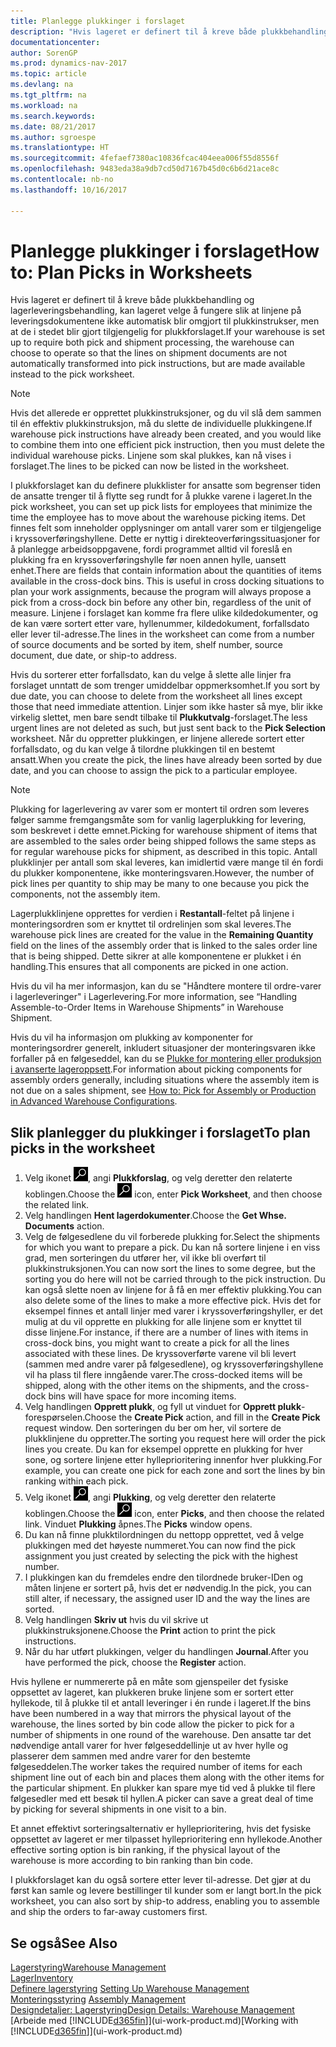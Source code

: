 ```yaml
---
title: Planlegge plukkinger i forslaget
description: "Hvis lageret er definert til å kreve både plukkbehandling og lagerleveringsbehandling, kan lageret velge å fungere slik at linjene på leveringsdokumentene ikke automatisk blir omgjort til plukkinstrukser, men at de i stedet blir gjort tilgjengelig for plukkforslaget."
documentationcenter: 
author: SorenGP
ms.prod: dynamics-nav-2017
ms.topic: article
ms.devlang: na
ms.tgt_pltfrm: na
ms.workload: na
ms.search.keywords: 
ms.date: 08/21/2017
ms.author: sgroespe
ms.translationtype: HT
ms.sourcegitcommit: 4fefaef7380ac10836fcac404eea006f55d8556f
ms.openlocfilehash: 9483eda38a9db7cd50d7167b45d0c6b6d21ace8c
ms.contentlocale: nb-no
ms.lasthandoff: 10/16/2017

---
```

# <a name="how-to-plan-picks-in-worksheets"></a><span data-ttu-id="ee63a-103">Planlegge plukkinger i forslaget</span><span class="sxs-lookup"><span data-stu-id="ee63a-103">How to: Plan Picks in Worksheets</span></span>
<span data-ttu-id="ee63a-104">Hvis lageret er definert til å kreve både plukkbehandling og lagerleveringsbehandling, kan lageret velge å fungere slik at linjene på leveringsdokumentene ikke automatisk blir omgjort til plukkinstrukser, men at de i stedet blir gjort tilgjengelig for plukkforslaget.</span><span class="sxs-lookup"><span data-stu-id="ee63a-104">If your warehouse is set up to require both pick and shipment processing, the warehouse can choose to operate so that the lines on shipment documents are not automatically transformed into pick instructions, but are made available instead to the pick worksheet.</span></span>  

> [!NOTE]  
>  <span data-ttu-id="ee63a-105">Hvis det allerede er opprettet plukkinstruksjoner, og du vil slå dem sammen til én effektiv plukkinstruksjon, må du slette de individuelle plukkingene.</span><span class="sxs-lookup"><span data-stu-id="ee63a-105">If warehouse pick instructions have already been created, and you would like to combine them into one efficient pick instruction, then you must delete the individual warehouse picks.</span></span> <span data-ttu-id="ee63a-106">Linjene som skal plukkes, kan nå vises i forslaget.</span><span class="sxs-lookup"><span data-stu-id="ee63a-106">The lines to be picked can now be listed in the worksheet.</span></span>  

<span data-ttu-id="ee63a-107">I plukkforslaget kan du definere plukklister for ansatte som begrenser tiden de ansatte trenger til å flytte seg rundt for å plukke varene i lageret.</span><span class="sxs-lookup"><span data-stu-id="ee63a-107">In the pick worksheet, you can set up pick lists for employees that minimize the time the employee has to move about the warehouse picking items.</span></span> <span data-ttu-id="ee63a-108">Det finnes felt som inneholder opplysninger om antall varer som er tilgjengelige i kryssoverføringshyllene. Dette er nyttig i direkteoverføringssituasjoner for å planlegge arbeidsoppgavene, fordi programmet alltid vil foreslå en plukking fra en kryssoverføringshylle før noen annen hylle, uansett enhet.</span><span class="sxs-lookup"><span data-stu-id="ee63a-108">There are fields that contain information about the quantities of items available in the cross-dock bins. This is useful in cross docking situations to plan your work assignments, because the program will always propose a pick from a cross-dock bin before any other bin, regardless of the unit of measure.</span></span> <span data-ttu-id="ee63a-109">Linjene i forslaget kan komme fra flere ulike kildedokumenter, og de kan være sortert etter vare, hyllenummer, kildedokument, forfallsdato eller lever til-adresse.</span><span class="sxs-lookup"><span data-stu-id="ee63a-109">The lines in the worksheet can come from a number of source documents and be sorted by item, shelf number, source document, due date, or ship-to address.</span></span>  

<span data-ttu-id="ee63a-110">Hvis du sorterer etter forfallsdato, kan du velge å slette alle linjer fra forslaget unntatt de som trenger umiddelbar oppmerksomhet.</span><span class="sxs-lookup"><span data-stu-id="ee63a-110">If you sort by due date, you can choose to delete from the worksheet all lines except those that need immediate attention.</span></span> <span data-ttu-id="ee63a-111">Linjer som ikke haster så mye, blir ikke virkelig slettet, men bare sendt tilbake til **Plukkutvalg**-forslaget.</span><span class="sxs-lookup"><span data-stu-id="ee63a-111">The less urgent lines are not deleted as such, but just sent back to the **Pick Selection** worksheet.</span></span> <span data-ttu-id="ee63a-112">Når du oppretter plukkingen, er linjene allerede sortert etter forfallsdato, og du kan velge å tilordne plukkingen til en bestemt ansatt.</span><span class="sxs-lookup"><span data-stu-id="ee63a-112">When you create the pick, the lines have already been sorted by due date, and you can choose to assign the pick to a particular employee.</span></span>  

> [!NOTE]  
>  <span data-ttu-id="ee63a-113">Plukking for lagerlevering av varer som er montert til ordren som leveres følger samme fremgangsmåte som for vanlig lagerplukking for levering, som beskrevet i dette emnet.</span><span class="sxs-lookup"><span data-stu-id="ee63a-113">Picking for warehouse shipment of items that are assembled to the sales order being shipped follows the same steps as for regular warehouse picks for shipment, as described in this topic.</span></span> <span data-ttu-id="ee63a-114">Antall plukklinjer per antall som skal leveres, kan imidlertid være mange til én fordi du plukker komponentene, ikke monteringsvaren.</span><span class="sxs-lookup"><span data-stu-id="ee63a-114">However, the number of pick lines per quantity to ship may be many to one because you pick the components, not the assembly item.</span></span>  
>   
>  <span data-ttu-id="ee63a-115">Lagerplukklinjene opprettes for verdien i **Restantall**-feltet på linjene i monteringsordren som er knyttet til ordrelinjen som skal leveres.</span><span class="sxs-lookup"><span data-stu-id="ee63a-115">The warehouse pick lines are created for the value in the **Remaining Quantity** field on the lines of the assembly order that is linked to the sales order line that is being shipped.</span></span> <span data-ttu-id="ee63a-116">Dette sikrer at alle komponentene er plukket i én handling.</span><span class="sxs-lookup"><span data-stu-id="ee63a-116">This ensures that all components are picked in one action.</span></span>  
>   
>  <span data-ttu-id="ee63a-117">Hvis du vil ha mer informasjon, kan du se "Håndtere montere til ordre-varer i lagerleveringer" i Lagerlevering.</span><span class="sxs-lookup"><span data-stu-id="ee63a-117">For more information, see “Handling Assemble-to-Order Items in Warehouse Shipments” in Warehouse Shipment.</span></span>  
>   
>  <span data-ttu-id="ee63a-118">Hvis du vil ha informasjon om plukking av komponenter for monteringsordrer generelt, inkludert situasjoner der monteringsvaren ikke forfaller på en følgeseddel, kan du se [Plukke for montering eller produksjon i avanserte lageroppsett](warehouse-how-to-pick-for-internal-operations-in-advanced-warehousing.md).</span><span class="sxs-lookup"><span data-stu-id="ee63a-118">For information about picking components for assembly orders generally, including situations where the assembly item is not due on a sales shipment, see [How to: Pick for Assembly or Production in Advanced Warehouse Configurations](warehouse-how-to-pick-for-internal-operations-in-advanced-warehousing.md).</span></span>  

## <a name="to-plan-picks-in-the-worksheet"></a><span data-ttu-id="ee63a-119">Slik planlegger du plukkinger i forslaget</span><span class="sxs-lookup"><span data-stu-id="ee63a-119">To plan picks in the worksheet</span></span>  
1.  <span data-ttu-id="ee63a-120">Velg ikonet ![Søk etter side eller rapport](media/ui-search/search_small.png "Søk etter side eller rapport"), angi **Plukkforslag**, og velg deretter den relaterte koblingen.</span><span class="sxs-lookup"><span data-stu-id="ee63a-120">Choose the ![Search for Page or Report](media/ui-search/search_small.png "Search for Page or Report icon") icon, enter **Pick Worksheet**, and then choose the related link.</span></span>  
2.  <span data-ttu-id="ee63a-121">Velg handlingen **Hent lagerdokumenter**.</span><span class="sxs-lookup"><span data-stu-id="ee63a-121">Choose the **Get Whse. Documents** action.</span></span>  
3.  <span data-ttu-id="ee63a-122">Velg de følgesedlene du vil forberede plukking for.</span><span class="sxs-lookup"><span data-stu-id="ee63a-122">Select the shipments for which you want to prepare a pick.</span></span> <span data-ttu-id="ee63a-123">Du kan nå sortere linjene i en viss grad, men sorteringen du utfører her, vil ikke bli overført til plukkinstruksjonen.</span><span class="sxs-lookup"><span data-stu-id="ee63a-123">You can now sort the lines to some degree, but the sorting you do here will not be carried through to the pick instruction.</span></span> <span data-ttu-id="ee63a-124">Du kan også slette noen av linjene for å få en mer effektiv plukking.</span><span class="sxs-lookup"><span data-stu-id="ee63a-124">You can also delete some of the lines to make a more effective pick.</span></span> <span data-ttu-id="ee63a-125">Hvis det for eksempel finnes et antall linjer med varer i kryssoverføringshyller, er det mulig at du vil opprette en plukking for alle linjene som er knyttet til disse linjene.</span><span class="sxs-lookup"><span data-stu-id="ee63a-125">For instance, if there are a number of lines with items in cross-dock bins, you might want to create a pick for all the lines associated with these lines.</span></span> <span data-ttu-id="ee63a-126">De kryssoverførte varene vil bli levert (sammen med andre varer på følgesedlene), og kryssoverføringshyllene vil ha plass til flere inngående varer.</span><span class="sxs-lookup"><span data-stu-id="ee63a-126">The cross-docked items will be shipped, along with the other items on the shipments, and the cross-dock bins will have space for more incoming items.</span></span>  
4.  <span data-ttu-id="ee63a-127">Velg handlingen **Opprett plukk**, og fyll ut vinduet for **Opprett plukk**-forespørselen.</span><span class="sxs-lookup"><span data-stu-id="ee63a-127">Choose the **Create Pick** action, and fill in the **Create Pick** request window.</span></span> <span data-ttu-id="ee63a-128">Den sorteringen du ber om her, vil sortere de plukklinjene du oppretter.</span><span class="sxs-lookup"><span data-stu-id="ee63a-128">The sorting you request here will order the pick lines you create.</span></span> <span data-ttu-id="ee63a-129">Du kan for eksempel opprette en plukking for hver sone, og sortere linjene etter hylleprioritering innenfor hver plukking.</span><span class="sxs-lookup"><span data-stu-id="ee63a-129">For example, you can create one pick for each zone and sort the lines by bin ranking within each pick.</span></span>  
5.  <span data-ttu-id="ee63a-130">Velg ikonet ![Søk etter side eller rapport](media/ui-search/search_small.png "Søk etter side eller rapport"), angi **Plukking**, og velg deretter den relaterte koblingen.</span><span class="sxs-lookup"><span data-stu-id="ee63a-130">Choose the ![Search for Page or Report](media/ui-search/search_small.png "Search for Page or Report icon") icon, enter **Picks**, and then choose the related link.</span></span> <span data-ttu-id="ee63a-131">Vinduet **Plukking** åpnes.</span><span class="sxs-lookup"><span data-stu-id="ee63a-131">The **Picks** window opens.</span></span>  
6.  <span data-ttu-id="ee63a-132">Du kan nå finne plukktilordningen du nettopp opprettet, ved å velge plukkingen med det høyeste nummeret.</span><span class="sxs-lookup"><span data-stu-id="ee63a-132">You can now find the pick assignment you just created by selecting the pick with the highest number.</span></span>  
7.  <span data-ttu-id="ee63a-133">I plukkingen kan du fremdeles endre den tilordnede bruker-IDen og måten linjene er sortert på, hvis det er nødvendig.</span><span class="sxs-lookup"><span data-stu-id="ee63a-133">In the pick, you can still alter, if necessary, the assigned user ID and the way the lines are sorted.</span></span>  
8.  <span data-ttu-id="ee63a-134">Velg handlingen **Skriv ut** hvis du vil skrive ut plukkinstruksjonene.</span><span class="sxs-lookup"><span data-stu-id="ee63a-134">Choose the **Print** action to print the pick instructions.</span></span>  
9. <span data-ttu-id="ee63a-135">Når du har utført plukkingen, velger du handlingen **Journal**.</span><span class="sxs-lookup"><span data-stu-id="ee63a-135">After you have performed the pick, choose the **Register** action.</span></span>  

<span data-ttu-id="ee63a-136">Hvis hyllene er nummererte på en måte som gjenspeiler det fysiske oppsettet av lageret, kan plukkeren bruke linjene som er sortert etter hyllekode, til å plukke til et antall leveringer i én runde i lageret.</span><span class="sxs-lookup"><span data-stu-id="ee63a-136">If the bins have been numbered in a way that mirrors the physical layout of the warehouse, the lines sorted by bin code allow the picker to pick for a number of shipments in one round of the warehouse.</span></span> <span data-ttu-id="ee63a-137">Den ansatte tar det nødvendige antall varer for hver følgeseddellinje ut av hver hylle og plasserer dem sammen med andre varer for den bestemte følgeseddelen.</span><span class="sxs-lookup"><span data-stu-id="ee63a-137">The worker takes the required number of items for each shipment line out of each bin and places them along with the other items for the particular shipment.</span></span> <span data-ttu-id="ee63a-138">En plukker kan spare mye tid ved å plukke til flere følgesedler med ett besøk til hyllen.</span><span class="sxs-lookup"><span data-stu-id="ee63a-138">A picker can save a great deal of time by picking for several shipments in one visit to a bin.</span></span>  

<span data-ttu-id="ee63a-139">Et annet effektivt sorteringsalternativ er hylleprioritering, hvis det fysiske oppsettet av lageret er mer tilpasset hylleprioritering enn hyllekode.</span><span class="sxs-lookup"><span data-stu-id="ee63a-139">Another effective sorting option is bin ranking, if the physical layout of the warehouse is more according to bin ranking than bin code.</span></span>  

<span data-ttu-id="ee63a-140">I plukkforslaget kan du også sortere etter lever til-adresse. Det gjør at du først kan samle og levere bestillinger til kunder som er langt bort.</span><span class="sxs-lookup"><span data-stu-id="ee63a-140">In the pick worksheet, you can also sort by ship-to address, enabling you to assemble and ship the orders to far-away customers first.</span></span>  

## <a name="see-also"></a><span data-ttu-id="ee63a-141">Se også</span><span class="sxs-lookup"><span data-stu-id="ee63a-141">See Also</span></span>
[<span data-ttu-id="ee63a-142">Lagerstyring</span><span class="sxs-lookup"><span data-stu-id="ee63a-142">Warehouse Management</span></span>](warehouse-manage-warehouse.md)  
[<span data-ttu-id="ee63a-143">Lager</span><span class="sxs-lookup"><span data-stu-id="ee63a-143">Inventory</span></span>](inventory-manage-inventory.md)  
<span data-ttu-id="ee63a-144">[Definere lagerstyring](warehouse-setup-warehouse.md)   </span><span class="sxs-lookup"><span data-stu-id="ee63a-144">[Setting Up Warehouse Management](warehouse-setup-warehouse.md)   </span></span>  
<span data-ttu-id="ee63a-145">[Monteringsstyring](assembly-assemble-items.md)  </span><span class="sxs-lookup"><span data-stu-id="ee63a-145">[Assembly Management](assembly-assemble-items.md)  </span></span>  
[<span data-ttu-id="ee63a-146">Designdetaljer: Lagerstyring</span><span class="sxs-lookup"><span data-stu-id="ee63a-146">Design Details: Warehouse Management</span></span>](design-details-warehouse-management.md)  
<span data-ttu-id="ee63a-147">[Arbeide med [!INCLUDE[d365fin](includes/d365fin_md.md)]](ui-work-product.md)</span><span class="sxs-lookup"><span data-stu-id="ee63a-147">[Working with [!INCLUDE[d365fin](includes/d365fin_md.md)]](ui-work-product.md)</span></span>

